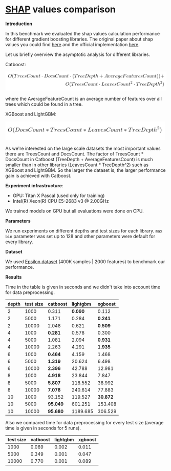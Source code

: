 # [SHAP](https://arxiv.org/abs/1705.07874) values comparison

**Introduction**

In this benchmark we evaluated the shap values calculation performance for different gradient boosting libraries. The original paper about shap values you could find [here](https://arxiv.org/abs/1802.03888) and the official implementation [here](https://github.com/slundberg/shap).
	
Let us briefly overview the asymptotic analysis for different libraries.
	
Catboost:
	
<img src="./figures/catboost_shap.png" width="600"/>

where the AverageFeatureCount is an average number of features over all trees which could be found in a tree.

XGBoost and LightGBM:

<img src="./figures/lgbm_xgb_shap.png" width="500"/>

As we're interested on the large scale datasets the most important values there are TreesCount and DocsCount. The factor of TreesCount * DocsCount in Catboost (TreeDepth + AverageFeaturesCount) is much smaller than in other libraries (LeavesCount * TreeDepth^2) such as XGBoost and LightGBM. So the larger the dataset is, the larger performance gain is achieved with Catboost.

**Experiment infrastructure**: 

* GPU: Titan X Pascal (used only for training)
* Intel(R) Xeon(R) CPU E5-2683 v3 @ 2.00GHz 
	
We trained models on GPU but all evaluations were done on CPU.

**Parameters**

We run experiments on different depths and test sizes for each 	library. ``max bin`` parameter was set up to 128 and 	other parameters were default for every library.
	
**Dataset**

We used [Epsilon dataset](https://www.csie.ntu.edu.tw/~cjlin/libsvmtools/datasets/binary.html) (400К samples | 2000 features) to benchmark our performance.
	
		
**Results**

Time in the table is given in seconds and we didn't take into account time for data preprocessing.


depth|test size|catboost|lightgbm|xgboost|
:--------|:----|:-------|:-------|:------|
2|1000|0.311|**0.090**|0.112|
2|5000|1.171|0.284|**0.241**
2|10000|2.048|0.621|**0.509**
4|1000|**0.281**|0.578|0.300
4|5000|1.081|2.094|**0.931**
4|10000|2.263|4.291|**1.935**
6|1000|**0.464**|4.159|1.468
6|5000|**1.319**|20.624|6.498
6|10000|**2.396**|42.788|12.981
8|1000|**4.918**|23.844|7.847
8|5000|**5.807**|118.552|38.992
8|10000|**7.078**|240.614|77.883
10|1000|93.152|119.527|**30.872**
10|5000|**95.049**|601.251|153.408
10|10000|**95.680**|1189.685|306.529




Also we compared time for data preprocessing for every test size (average time is given in seconds for 5 runs).

|test size| catboost | lightgbm | xgboost |
:---------|:---------|:---------|:--------|
1000      | 0.069    | 0.002    | 0.011   |
5000      | 0.349    | 0.001    | 0.047   |
10000     | 0.770    | 0.001    | 0.089   |




